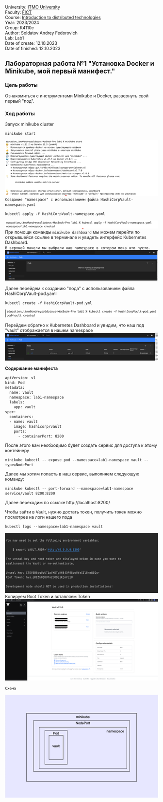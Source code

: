 University: [ITMO University](https://itmo.ru/ru/)  
Faculty: [FICT](https://fict.itmo.ru)  
Course: [Introduction to distributed technologies](https://github.com/itmo-ict-faculty/introduction-to-distributed-technologies)  
Year: 2023/2024  
Group: K4110c  
Author: Soldatov Andrey Fedorovich  
Lab: Lab1  
Date of create: 12.10.2023  
Date of finished: 12.10.2023  




## Лабораторная работа №1 "Установка Docker и Minikube, мой первый манифест."
### Цель работы
Ознакомиться с инструментами Minikube и Docker, развернуть свой первый "под".
### Ход работы
Запуск minikube cluster
```
minikube start
```
![img1](img/img1.png)
``
Создание "namespace" с использованием файла HashiCorpVault-namespace.yaml
``
```
kubectl apply -f HashiCorpVault-namespace.yaml
```
![img1](img/img3.png)  
При помощи команды ``minikube dashboard`` мы можем перейти по открывшейся ссылке в терминале и увидеть интерфейс Kubernetes Dashboard.  
``В верхней панели мы выбрали наш namespace в котором пока что пусто.``  
![img1](img/img2.png)  

Далее перейдем к созданию "пода" с использованием файла HashiCorpVault-pod.yaml  
```
kubectl create -f HashiCorpVault-pod.yml 
```
![img1](img/img4.png)

Перейдем обратно к Kubernetes Dashboard и увидим, что наш под "vault" отображается в нашем namespace  
![img1](img/img5.png)

**Содержание манифеста**
```
apiVersion: v1
kind: Pod
metadata:
  name: vault
  namespace: lab1-namespace
  labels:
    app: vault
spec:
  containers:
  - name: vault
    image: hashicorp/vault
    ports:
      - containerPort: 8200
```   
После этого вам необходимо будет создать сервис для доступа к этому контейнеру  
```
minikube kubectl -- expose pod --namespace=lab1-namespace vault --type=NodePort
```
Далее мы хотим попасть в наш сервис, выполняем следующую команду:  
```
minikube kubectl -- port-forward --namespace=lab1-namespace service/vault 8200:8200
```  
Далее переходим по ссылке http://localhost:8200/  

Чтобы зайти в Vault, нужно достать токен, получить токен можно посмотрев на логи нашего пода  
```
kubectl logs --namespace=lab1-namespace vault  
```
![img1](img/img6.png)  
Копируем Root Token и вставляем Token
![img1](img/img7.png)   


```
Схема
```
![img1](img/schema4.png)  

